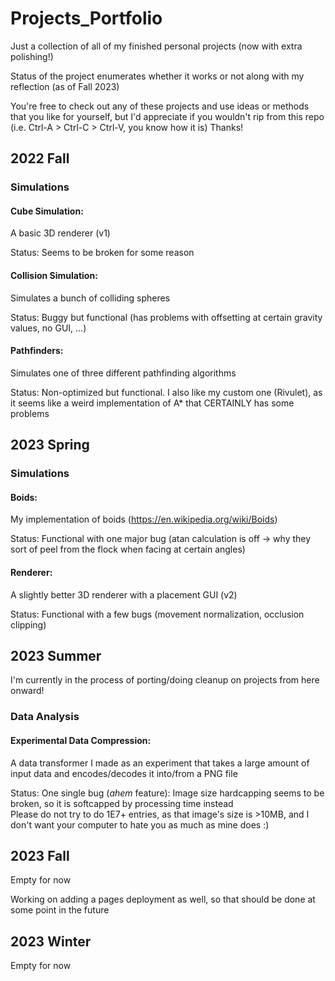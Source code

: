# Projects_Portfolio
Just a collection of all of my finished personal projects (now with extra polishing!)

Status of the project enumerates whether it works or not along with my reflection (as of Fall 2023)

You're free to check out any of these projects and use ideas or methods that you like for yourself, but I'd appreciate if you wouldn't rip from this repo (i.e. Ctrl-A > Ctrl-C > Ctrl-V, you know how it is)
Thanks!


## 2022 Fall
### Simulations
#### Cube Simulation:
A basic 3D renderer (v1)

Status: Seems to be broken for some reason

#### Collision Simulation:
Simulates a bunch of colliding spheres

Status: Buggy but functional (has problems with offsetting at certain gravity values, no GUI, ...)

#### Pathfinders:
Simulates one of three different pathfinding algorithms

Status: Non-optimized but functional. I also like my custom one (Rivulet), as it seems like a weird implementation of A* that CERTAINLY has some problems


## 2023 Spring
### Simulations
#### Boids:
My implementation of boids (https://en.wikipedia.org/wiki/Boids)

Status: Functional with one major bug (atan calculation is off -> why they sort of peel from the flock when facing at certain angles)

#### Renderer:
A slightly better 3D renderer with a placement GUI (v2)

Status: Functional with a few bugs (movement normalization, occlusion clipping)


## 2023 Summer
I'm currently in the process of porting/doing cleanup on projects from here onward!
### Data Analysis
#### Experimental Data Compression:
A data transformer I made as an experiment that takes a large amount of input data and encodes/decodes it into/from a PNG file

Status: One single bug (*ahem* feature): Image size hardcapping seems to be broken, so it is softcapped by processing time instead  
Please do not try to do 1E7+ entries, as that image's size is >10MB, and I don't want your computer to hate you as much as mine does :)


## 2023 Fall
Empty for now

Working on adding a pages deployment as well, so that should be done at some point in the future

## 2023 Winter  
Empty for now
